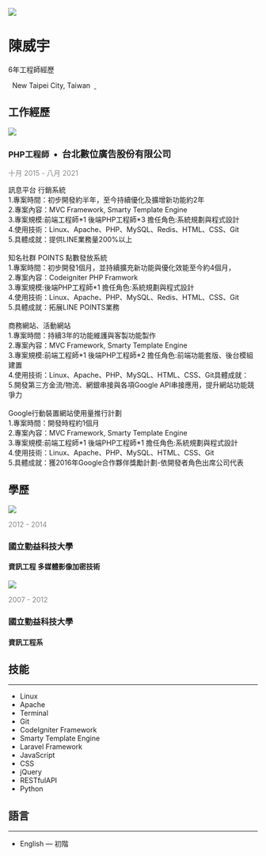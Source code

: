 <!DOCTYPE html>
<html>
<head>
	<meta charset="utf-8">
	<title></title>
</head>
<body>
	<div class="item-canvas">
		<div class="cr default" id="item">
			<div class="row general general-profile-4">
				<div class="col-sm-2">
					<p class="avatar-wrapper"><img class="avatar fr-rounded" src="https://media.cakeresume.com/image/upload/s--LmGPyIOu--/c_fill,g_face,h_120,w_120/v1630373283/azjgh5gtres8orteqvfs.jpg"></p>
				</div>
				<div class="col-sm-10">
					<h1>陳威宇</h1>
					<p>6年工程師經歷</p>
					<p><span class="fr-myicon fr-deletable black fr-myicon-img icon" style="background: url(https://spa-assets.cakeresume.com/assets/editor/icons/black/popular/marker.svg);"><span class="fr-icon-space-wrapper">&nbsp;</span></span>&nbsp;New Taipei City, Taiwan&nbsp;&nbsp;<a href="https://github.com/wahowchen" rel="nofollow noopener" target="_blank"><span class="fr-myicon fr-deletable black fr-myicon-img" style="background: url(https://spa-assets.cakeresume.com/assets/editor/icons//black/social_media/github.svg);"><span class="fr-icon-space-wrapper">&nbsp;</span></span></a></p>
				</div>
			</div>
			<div class="row heading heading-work-experience-5">
				<div class="col-sm-12">
					<h2>工作經歷</h2>
				</div>
			</div>
			<div class="row repeater repeater-work-experience-5 repeater-end">
				<div class="col-sm-1"><img class="logo fr-rounded" src="https://spa-assets.cakeresume.com/assets/f17124912b75a710bc32f6474605ed89.png"></div>
				<div class="col-sm-11">
					<h3>PHP工程師<span class="theme-main-color" style="font-size: 18.37px">&nbsp;&nbsp;•&nbsp;&nbsp;台北數位廣告股份有限公司</span></h3>
					<p><span style="color: #888;">十月 2015 - 八月 2021</span></p>
					<p>訊息平台 行銷系統<br>
					1.專案時間：初步開發約半年，至今持續優化及擴增新功能約2年<br>
					2.專案內容：MVC Framework, Smarty Template Engine<br>
					3.專案規模:前端工程師*1 後端PHP工程師*3 擔任角色:系統規劃與程式設計<br>
					4.使用技術：Linux、Apache、PHP、MySQL、Redis、HTML、CSS、Git<br>
					5.具體成就：提供LINE業務量200%以上<br>
					<br>
					知名社群 POINTS 點數發放系統<br>
					1.專案時間：初步開發1個月，並持續擴充新功能與優化效能至今約4個月，<br>
					2.專案內容：Codeigniter PHP Framwork<br>
					3.專案規模:後端PHP工程師*1 擔任角色:系統規劃與程式設計<br>
					4.使用技術：Linux、Apache、PHP、MySQL、Redis、HTML、CSS、Git<br>
					5.具體成就：拓展LINE POINTS業務<br>
					<br>
					商務網站、活動網站<br>
					1.專案時間：持續3年的功能維護與客製功能製作<br>
					2.專案內容：MVC Framework, Smarty Template Engine<br>
					3.專案規模:前端工程師*1 後端PHP工程師*2 擔任角色:前端功能套版、後台模組建置<br>
					4.使用技術：Linux、Apache、PHP、MySQL、HTML、CSS、Git具體成就：<br>
					5.開發第三方金流/物流、網銀串接與各項Google API串接應用，提升網站功能競爭力<br>
					<br>
					Google行動裝置網站使用量推行計劃<br>
					1.專案時間：開發時程約1個月<br>
					2.專案內容：MVC Framework, Smarty Template Engine<br>
					3.專案規模:前端工程師*1 後端PHP工程師*1 擔任角色:系統規劃與程式設計<br>
					4.使用技術：Linux、Apache、PHP、MySQL、HTML、CSS、Git<br>
					5.具體成就：獲2016年Google合作夥伴獎勵計劃-依開發者角色出席公司代表</p>
				</div>
			</div>
			<div class="row heading heading-education-4">
				<div class="col-sm-12">
					<h2>學歷</h2>
				</div>
			</div>
			<div class="row repeater repeater-education-4 repeater-end">
				<div class="col-sm-1"><img class="logo fr-rounded" src="https://spa-assets.cakeresume.com/assets/a20f9b6f3eddbda6d140326fb089ecec.png"></div>
				<div class="col-sm-5">
					<p><span style="color: #888;">2012 - 2014</span></p>
					<h3>國立勤益科技大學</h3>
					<h4>資訊工程 多媒體影像加密技術</h4>
				</div>
				<div class="col-sm-1"><img class="logo fr-rounded" src="https://spa-assets.cakeresume.com/assets/a20f9b6f3eddbda6d140326fb089ecec.png"></div>
				<div class="col-sm-5">
					<p><span style="color: #888;">2007 - 2012</span></p>
					<h3>國立勤益科技大學</h3>
					<h4>資訊工程系</h4>
				</div>
			</div>
			<div class="row general with-background general-skills-6 with-background-skills-6">
				<div class="col-sm-6">
					<h2>技能</h2>
					<hr>
					<ul>
						<li>Linux</li>
						<li>Apache</li>
						<li>Terminal</li>
						<li>Git</li>
						<li>CodeIgniter Framework</li>
						<li>Smarty Template Engine</li>
						<li>Laravel Framework</li>
						<li>JavaScript</li>
						<li>CSS</li>
						<li>jQuery</li>
						<li>RESTfulAPI</li>
						<li>Python</li>
					</ul>
				</div>
				<div class="col-sm-6">
					<h2>語言</h2>
					<hr>
					<ul>
						<li>English — 初階</li>
					</ul>
				</div>
			</div>
		</div>
	</div>
</body>
</html>